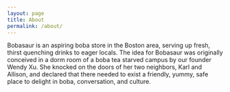 ```yaml
---
layout: page
title: About
permalink: /about/
---
```


Bobasaur is an aspiring boba store in the Boston area, serving up fresh, thirst quenching drinks to eager locals. The idea for Bobasaur was originally conceived in a dorm room of a boba tea starved campus by our founder Wendy Xu. She knocked on the doors of her two neighbors, Karl and Allison, and declared that there needed to exist a friendly, yummy, safe place to delight in boba, conversation, and culture.
